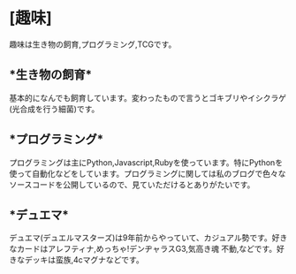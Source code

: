 <h1>[趣味]</h1>
<p>趣味は生き物の飼育,プログラミング,TCGです。</p>
<h2>*生き物の飼育*</h2>
<p>基本的になんでも飼育しています。変わったもので言うとゴキブリやイシクラゲ(光合成を行う細菌)です。</p>
<h2>*プログラミング*</h2>
<p>プログラミングは主にPython,Javascript,Rubyを使っています。特にPythonを使って自動化などをしています。プログラミングに関しては私のブログで色々なソースコードを公開しているので、見ていただけるとありがたいです。</p>
<h2>*デュエマ*</h2>
<p>デュエマ(デュエルマスターズ)は9年前からやっていて、カジュアル勢です。好きなカードはアレフティナ,めっちゃ!デンヂャラスG3,気高き魂 不動,などです。好きなデッキは蛮族,4cマグナなどです。</p>
